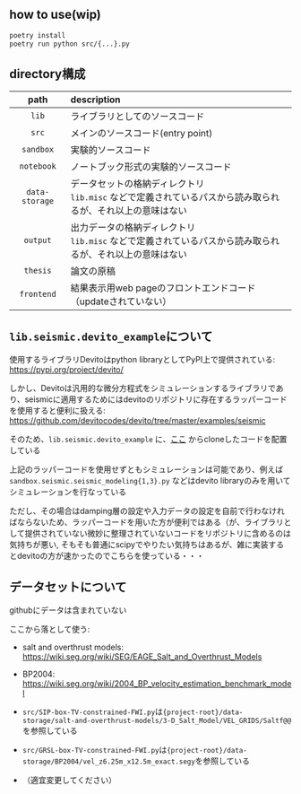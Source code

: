 ## how to use(wip)
```bash
poetry install
poetry run python src/{...}.py
```

## directory構成
|      path      | description                                                     |
|:--------------:|:----------------------------------------------------------------|
|     `lib`      | ライブラリとしてのソースコード                                                 |
|     `src`      | メインのソースコード(entry point)                                         |
|   `sandbox`    | 実験的ソースコード                                                       |
|   `notebook`   | ノートブック形式の実験的ソースコード                                              |
| `data-storage` | データセットの格納ディレクトリ<br/>`lib.misc` などで定義されているパスから読み取られるが、それ以上の意味はない |
|    `output`    | 出力データの格納ディレクトリ<br/>`lib.misc` などで定義されているパスから読み取られるが、それ以上の意味はない  |
|    `thesis`    | 論文の原稿                                                           |
|   `frontend`   | 結果表示用web pageのフロントエンドコード（updateされていない）                          |


## `lib.seismic.devito_example`について
使用するライブラリDevitoはpython libraryとしてPyPI上で提供されている: https://pypi.org/project/devito/

しかし、Devitoは汎用的な微分方程式をシミュレーションするライブラリであり、seismicに適用するためにはdevitoのリポジトリに存在するラッパーコードを使用すると便利に扱える: https://github.com/devitocodes/devito/tree/master/examples/seismic

そのため、`lib.seismic.devito_example` に、[ここ](https://github.com/devitocodes/devito/tree/2271407b98c9d4c4d9e049e6de91e5eb4e17285b/examples/seismic) からcloneしたコードを配置している

上記のラッパーコードを使用せずともシミュレーションは可能であり、例えば `sandbox.seismic.seismic_modeling{1,3}.py` などはdevito libraryのみを用いてシミュレーションを行なっている

ただし、その場合はdamping層の設定や入力データの設定を自前で行わなければならないため、ラッパーコードを用いた方が便利ではある（が、ライブラリとして提供されていない微妙に整理されていないコードをリポジトリに含めるのは気持ちが悪い, そもそも普通にscipyでやりたい気持ちはあるが、雑に実装するとdevitoの方が速かったのでこちらを使っている・・・


## データセットについて
githubにデータは含まれていない

ここから落として使う: 
- salt and overthrust models: https://wiki.seg.org/wiki/SEG/EAGE_Salt_and_Overthrust_Models
- BP2004: https://wiki.seg.org/wiki/2004_BP_velocity_estimation_benchmark_model

- `src/SIP-box-TV-constrained-FWI.py`は`{project-root}/data-storage/salt-and-overthrust-models/3-D_Salt_Model/VEL_GRIDS/Saltf@@`を参照している
- `src/GRSL-box-TV-constrained-FWI.py`は`{project-root}/data-storage/BP2004/vel_z6.25m_x12.5m_exact.segy`を参照している
- （適宜変更してください）